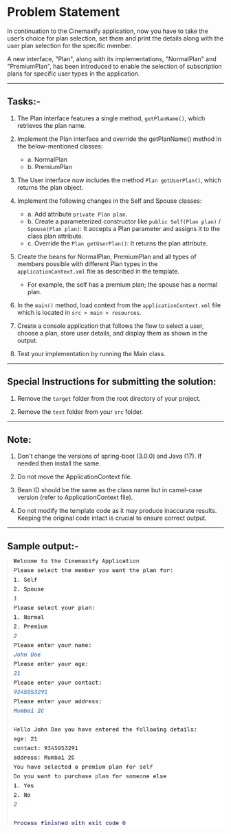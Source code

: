# Problem Statement

In continuation to the Cinemaxify application, now you have to take the user’s choice for plan selection, set them and print the details along with the user plan selection for the specific member.

A new interface, "Plan", along with its implementations, "NormalPlan" and "PremiumPlan", has been introduced to enable the selection of subscription plans for specific user types in the application.

---

## Tasks:-

1. The Plan interface features a single method, `getPlanName()`, which retrieves the plan name.

2. Implement the Plan interface and override the getPlanName() method in the below-mentioned classes:
    - a. NormalPlan
    - b. PremiumPlan

3. The User interface now includes the method `Plan getUserPlan()`, which returns the plan object.

4. Implement the following changes in the Self and Spouse classes:
    - a. Add attribute `private Plan plan`.
    - b. Create a parameterized constructor like `public Self(Plan plan)` / `Spouse(Plan plan)`:
      It accepts a Plan parameter and assigns it to the class plan attribute.
    - c. Override the `Plan getUserPlan()`: It returns the plan attribute.

5. Create the beans for NormalPlan, PremiumPlan and all types of members possible with different Plan types in the `applicationContext.xml` file as described in the template.
    - For example, the self has a premium plan; the spouse has a normal plan.

6. In the `main()` method, load context from the `applicationContext.xml` file which is located in `src > main > resources`.

7. Create a console application that follows the flow to select a user, choose a plan, store user details, and display them as shown in the output.

8. Test your implementation by running the Main class.

---

## Special Instructions for submitting the solution:

1. Remove the `target` folder from the root directory of your project.

2. Remove the `test` folder from your `src` folder.

---

## Note:

1. Don't change the versions of spring-boot (3.0.0) and Java (17). If needed then install the same.

2. Do not move the ApplicationContext file.

3. Bean ID should be the same as the class name but in camel-case version (refer to ApplicationContext file).

4. Do not modify the template code as it may produce inaccurate results. Keeping the original code intact is crucial to ensure correct output.

---

## Sample output:-
![img.png](img.png)